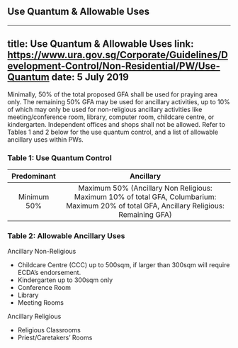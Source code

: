 
## Use Quantum & Allowable Uses
---
title: Use Quantum & Allowable Uses
link: https://www.ura.gov.sg/Corporate/Guidelines/Development-Control/Non-Residential/PW/Use-Quantum
date: 5 July 2019
---

Minimally, 50% of the total proposed GFA shall be used for praying area only. The remaining 50% GFA may be used for ancillary activities, up to 10% of which may only be used for non-religious ancillary activities like meeting/conference room, library, computer room, childcare centre, or kindergarten. Independent offices and shops shall not be allowed. Refer to Tables 1 and 2 below for the use quantum control, and a list of allowable ancillary uses within PWs.

### Table 1: Use Quantum Control

| Predominant |                                                                 Ancillary                                                                  |
| :---------: | :----------------------------------------------------------------------------------------------------------------------------------------: |
| Minimum 50% | Maximum 50% (Ancillary Non Religious: Maximum 10% of total GFA, Columbarium: Maximum 20% of total GFA, Ancillary Religious: Remaining GFA) |

### Table 2: Allowable Ancillary Uses

Ancillary Non-Religious

- Childcare Centre (CCC) up to 500sqm, if larger than 300sqm will require ECDA’s endorsement.
- Kindergarten up to 300sqm only
- Conference Room
- Library
- Meeting Rooms

Ancillary Religious

- Religious Classrooms
- Priest/Caretakers’ Rooms
